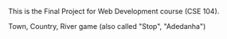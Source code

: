 This is the Final Project for Web Development course (CSE 104).

Town, Country, River game (also called "Stop", "Adedanha")